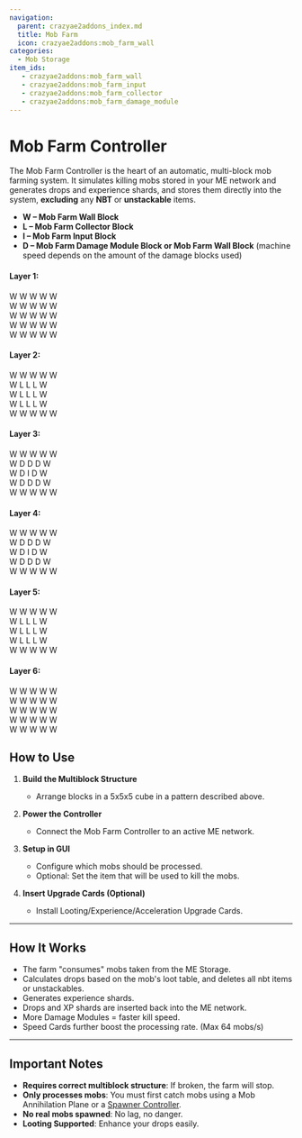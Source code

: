 ```yaml
---
navigation:
  parent: crazyae2addons_index.md
  title: Mob Farm
  icon: crazyae2addons:mob_farm_wall
categories:
  - Mob Storage
item_ids:
   - crazyae2addons:mob_farm_wall
   - crazyae2addons:mob_farm_input
   - crazyae2addons:mob_farm_collector
   - crazyae2addons:mob_farm_damage_module
---
```


<Row>
    <BlockImage id="crazyae2addons:mob_farm_wall" scale="4"></BlockImage>
    <BlockImage id="crazyae2addons:mob_farm_damage_module" scale="4"></BlockImage>
    <BlockImage id="crazyae2addons:mob_farm_input" scale="4"></BlockImage>
    <BlockImage id="crazyae2addons:mob_farm_collector" scale="4"></BlockImage>
</Row>

# Mob Farm Controller

The Mob Farm Controller is the heart of an automatic, multi-block mob farming system. It simulates killing mobs stored in your ME network and generates drops and experience shards, and stores them directly into the system, **excluding** any **NBT** or **unstackable** items.

- **W – Mob Farm Wall Block**
- **L – Mob Farm Collector Block**
- **I – Mob Farm Input Block**
- **D – Mob Farm Damage Module Block or Mob Farm Wall Block** (machine speed depends on the amount of the damage blocks used)

#### Layer 1:
W W W W W <br/>
W W W W W <br/>
W W W W W <br/>
W W W W W <br/>
W W W W W 

#### Layer 2:
W W W W W <br/>
W L L L W <br/>
W L L L W <br/>
W L L L W <br/>
W W W W W 

#### Layer 3:
W W W W W <br/>
W D D D W <br/>
W D I D W <br/>
W D D D W <br/>
W W W W W

#### Layer 4:
W W W W W <br/>
W D D D W <br/>
W D I D W <br/>
W D D D W <br/>
W W W W W

#### Layer 5:
W W W W W <br/>
W L L L W <br/>
W L L L W <br/>
W L L L W <br/>
W W W W W

#### Layer 6:
W W W W W <br/>
W W W W W <br/>
W W W W W <br/>
W W W W W <br/>
W W W W W

## How to Use

1. **Build the Multiblock Structure**
    - Arrange blocks in a 5x5x5 cube in a pattern described above.

2. **Power the Controller**
    - Connect the Mob Farm Controller to an active ME network.

3. **Setup in GUI**
    - Configure which mobs should be processed.
    - Optional: Set the item that will be used to kill the mobs.

4. **Insert Upgrade Cards (Optional)**
    - Install Looting/Experience/Acceleration Upgrade Cards.

---

## How It Works

- The farm "consumes" mobs taken from the ME Storage.
- Calculates drops based on the mob's loot table, and deletes all nbt items or unstackables.
- Generates experience shards.
- Drops and XP shards are inserted back into the ME network.
- More Damage Modules = faster kill speed.
- Speed Cards further boost the processing rate. (Max 64 mobs/s)

---

## Important Notes

- **Requires correct multiblock structure**: If broken, the farm will stop.
- **Only processes mobs**: You must first catch mobs using a Mob Annihilation Plane or a [Spawner Controller](spawner_controller.md).
- **No real mobs spawned**: No lag, no danger.
- **Looting Supported**: Enhance your drops easily.